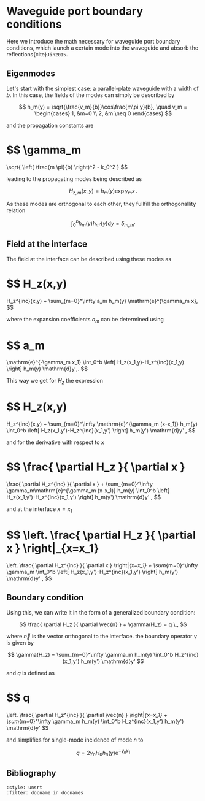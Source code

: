 # Waveguide port boundary conditions

Here we introduce the math necessary for waveguide port boundary conditions, which launch a certain mode into the waveguide and absorb the reflections{cite}`Jin2015`.

## Eigenmodes
Let's start with the simplest case: a parallel-plate waveguide with a width of $b$. In this case, the fields of the modes can simply be described by

$$
h_m(y) = \sqrt{\frac{v_m}{b}}\cos\frac{m\pi y}{b},
\quad
v_m = 
\begin{cases}
    1, &m=0 \\
    2, &m \neq 0
\end{cases}
$$

and the propagation constants are

$$
\gamma_m
=
\sqrt{
    \left(
        \frac{m \pi}{b}
    \right)^2
    -
    k_0^2
}
$$

leading to the propagating modes being described as

$$
H_{z,m}(x,y) = h_m(y)\exp{\gamma_m x}\,.
$$

As these modes are orthogonal to each other, they fullfill the orthogonallity relation

$$
\int_0^b h_m(y)h_{m'}(y)\mathrm{d}y = \delta_{m,m'}
$$

## Field at the interface

The field at the interface can be described using these modes as

$$
H_z(x,y)
=
H_z^{inc}(x,y)
+
\sum_{m=0}^\infty
a_m h_m(y) \mathrm{e}^{\gamma_m x},
$$

where the expansion coefficients $a_m$ can be determined using

$$
a_m
=
\mathrm{e}^{-\gamma_m x_1}
\int_0^b \left[ H_z(x_1,y)-H_z^{inc}(x_1,y) \right] h_m(y) \mathrm{d}y \,.
$$

This way we get for $H_z$ the expression

$$
H_z(x,y)
=
H_z^{inc}(x,y)
+
\sum_{m=0}^\infty
\mathrm{e}^{\gamma_m (x-x_1)} h_m(y)
\int_0^b \left[ H_z(x_1,y')-H_z^{inc}(x_1,y') \right] h_m(y') \mathrm{d}y'
,
$$

and for the derivative with respect to $x$

$$
\frac{
    \partial H_z
}{
    \partial x
}
=
\frac{
    \partial H_z^{inc}
}{
    \partial x
}
+
\sum_{m=0}^\infty
\gamma_m\mathrm{e}^{\gamma_m (x-x_1)} h_m(y)
\int_0^b \left[ H_z(x_1,y')-H_z^{inc}(x_1,y') \right] h_m(y') \mathrm{d}y'
,
$$

and at the interface $x=x_1$

$$
\left.
\frac{
    \partial H_z
}{
    \partial x
}
\right|_{x=x_1}
=
\left.
\frac{
    \partial H_z^{inc}
}{
    \partial x
}
\right|_{x=x_1}
+
\sum_{m=0}^\infty
\gamma_m
\int_0^b \left[ H_z(x_1,y')-H_z^{inc}(x_1,y') \right] h_m(y') \mathrm{d}y'
,
$$

## Boundary condition

Using this, we can write it in the form of a generalized boundary condition:

$$
\frac{
    \partial H_z
}{
    \partial \vec{n}
}
+
\gamma(H_z) = q \,,
$$

where $\vec{n}$ is the vector orthogonal to the interface. the boundary operator $\gamma$ is given by

$$
\gamma(H_z) = \sum_{m=0}^\infty \gamma_m h_m(y) \int_0^b H_z^{inc}(x_1,y') h_m(y') \mathrm{d}y'
$$

and $q$ is defined as

$$
q
=
\left.
\frac{
    \partial H_z^{inc}
}{
    \partial \vec{n}
}
\right|_{x=x_1}
+
\sum_{m=0}^\infty \gamma_m h_m(y) \int_0^b H_z^{inc}(x_1,y') h_m(y') \mathrm{d}y'
$$

and simplifies for single-mode incidence of mode $n$ to

$$
q = 2 \gamma_n H_0 h_n(y) \mathrm{e}^{-\gamma_n x_1}
$$

## Bibliography

```{bibliography}
:style: unsrt
:filter: docname in docnames
```